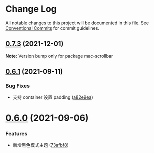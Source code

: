 # Change Log

All notable changes to this project will be documented in this file. See [Conventional Commits](https://conventionalcommits.org) for commit guidelines.

## [0.7.3](https://github.com/MinJieLiu/mac-scrollbar/compare/v0.7.2...v0.7.3) (2021-12-01)

**Note:** Version bump only for package mac-scrollbar

## [0.6.1](https://github.com/MinJieLiu/mac-scrollbar/compare/v0.6.0...v0.6.1) (2021-09-11)

### Bug Fixes

- 支持 container 设置 padding ([a82e9ea](https://github.com/MinJieLiu/mac-scrollbar/commit/a82e9ea4ff082d32a3dd8846d589c257c1b938b9))

# [0.6.0](https://github.com/MinJieLiu/mac-scrollbar/compare/v0.5.2...v0.6.0) (2021-09-06)

### Features

- 新增黑色模式主题 ([73afbf8](https://github.com/MinJieLiu/mac-scrollbar/commit/73afbf847761878bea52e4fa9a2acf03d5eb461e))
